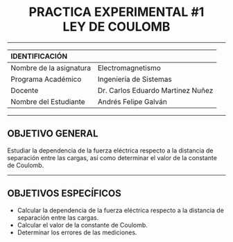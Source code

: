 <h1 align="center">
    PRACTICA EXPERIMENTAL #1
    </br>
    LEY DE COULOMB
</h1>

---


| IDENTIFICACIÓN | |
| :- | :- |
| Nombre de la asignatura | Electromagnetismo |
| Programa Académico | Ingeniería de Sistemas |
| Docente | Dr. Carlos Eduardo Martinez Nuñez |
| Nombre del Estudiante | Andrés Felipe Galván |

---

## OBJETIVO GENERAL

Estudiar la dependencia de la fuerza eléctrica respecto a la distancia de separación 
entre las cargas, así como determinar el valor de la constante de Coulomb. 

---

## OBJETIVOS ESPECÍFICOS

- Calcular  la  dependencia  de  la  fuerza  eléctrica  respecto  a  la  distancia  de 
separación entre las cargas.
- Calcular el valor de la constante de Coulomb.
- Determinar los errores de las mediciones.